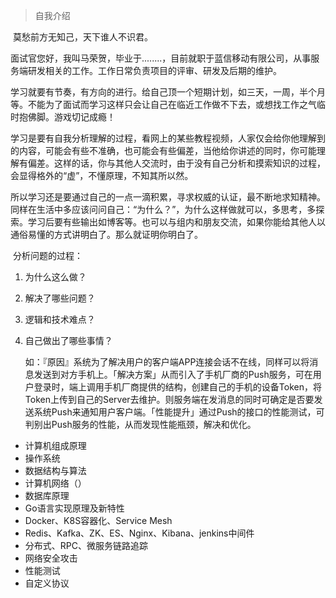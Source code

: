 > 自我介绍

​														莫愁前方无知己，天下谁人不识君。

​	面试官您好，我叫马荣贺，毕业于........，目前就职于蓝信移动有限公司，从事服务端研发相关的工作。工作日常负责项目的评审、研发及后期的维护。



​	学习就要有节奏，有方向的进行。给自己顶一个短期计划，如三天，一周，半个月等。不能为了面试而学习这样只会让自己在临近工作做不下去，或想找工作之气临时抱佛脚。游戏切记成瘾！

​	学习是要有自我分析理解的过程，看网上的某些教程视频，人家仅会给你他理解到的内容，可能会有些不准确，也可能会有些偏差，当他给你讲述的同时，你可能理解有偏差。这样的话，你与其他人交流时，由于没有自己分析和摸索知识的过程，会显得格外的“虚”，不懂原理，不知其所以然。

​	所以学习还是要通过自己的一点一滴积累，寻求权威的认证，最不断地求知精神。同样在生活中多应该问问自己：“为什么？”，为什么这样做就可以，多思考，多探索。学习后要有些输出如博客等。也可以与组内和朋友交流，如果你能给其他人以通俗易懂的方式讲明白了。那么就证明你明白了。



​	分析问题的过程：

1. 为什么这么做？

2. 解决了哪些问题？

3. 逻辑和技术难点？

4. 自己做出了哪些事情？

   如：『原因』系统为了解决用户的客户端APP连接会话不在线，同样可以将消息发送到对方手机上。「解决方案」从而引入了手机厂商的Push服务，可在用户登录时，端上调用手机厂商提供的结构，创建自己的手机的设备Token，将Token上传到自己的Server去维护。则服务端在发消息的同时可确定是否要发送系统Push来通知用户客户端。「性能提升」通过Push的接口的性能测试，可判别出Push服务的性能，从而发现性能瓶颈，解决和优化。



- 计算机组成原理
- 操作系统
- 数据结构与算法
- 计算机网络（）
- 数据库原理
- Go语言实现原理及新特性
- Docker、K8S容器化、Service Mesh
- Redis、Kafka、ZK、ES、Nginx、Kibana、jenkins中间件
- 分布式、RPC、微服务链路追踪
- 网络安全攻击
- 性能测试
- 自定义协议